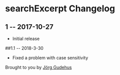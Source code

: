 # searchExcerpt Changelog

## 1 -- 2017-10-27

* Initial release

##1.1 -- 2018-3-30

* Fixed a problem with case sensitivity

Brought to you by [Jörg Gudehus](http://joerggudehus.de)
